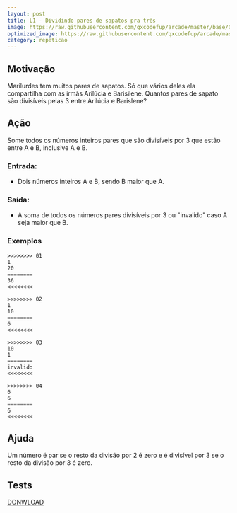```yaml
---
layout: post
title: L1 - Dividindo pares de sapatos pra três
image: https://raw.githubusercontent.com/qxcodefup/arcade/master/base/013/__capa.jpg
optimized_image: https://raw.githubusercontent.com/qxcodefup/arcade/master/base/.thumb/013/Readme.jpg
category: repeticao
---
```

<!-- DON'T EDIT THIS FILE, GENERATED BY SCRIPT -->
<!-- DON'T EDIT THIS FILE, GENERATED BY SCRIPT -->
<!-- DON'T EDIT THIS FILE, GENERATED BY SCRIPT -->
<!-- DON'T EDIT THIS FILE, GENERATED BY SCRIPT -->
<!-- DON'T EDIT THIS FILE, GENERATED BY SCRIPT -->



## Motivação

Marilurdes tem muitos pares de sapatos. Só que vários deles ela compartilha com as irmãs Arilúcia e Barisilene. Quantos pares de sapato são divisíveis pelas 3 entre Arilúcia e Barislene?

## Ação

Some todos os números inteiros pares que são divisíveis por 3 que estão entre A e B, inclusive A e B.

### Entrada:
- Dois números inteiros A e B, sendo B maior que A.

### Saída:
- A soma de todos os números pares divisíveis por 3 ou "invalido" caso A seja maior que B.

### Exemplos

```
>>>>>>>> 01
1
20
========
36
<<<<<<<<

>>>>>>>> 02
1
10
========
6
<<<<<<<<

>>>>>>>> 03
10
1
========
invalido
<<<<<<<<

>>>>>>>> 04
6
6
========
6
<<<<<<<<
```

## Ajuda

Um número é par se o resto da divisão por 2 é zero e é divisível por 3 se o resto da divisão por 3 é zero.



## Tests
[DONWLOAD](https://raw.githubusercontent.com/qxcodefup/arcade/master/base/013/t.tio)

